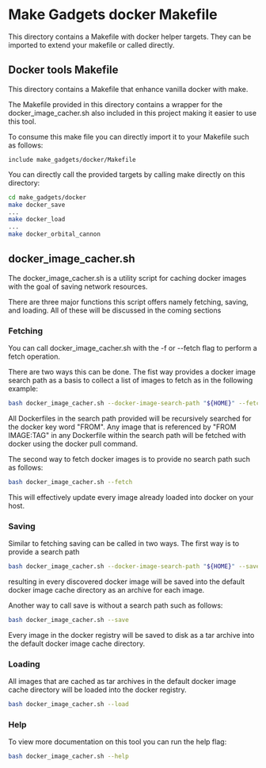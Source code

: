 # Make Gadgets docker Makefile

This directory contains a Makefile with docker helper targets.  They can be
imported to extend your makefile or called directly.

## Docker tools Makefile
This directory contains a Makefile that enhance vanilla docker with make.

The Makefile provided in this directory contains a wrapper for the docker_image_cacher.sh
also included in this project making it easier to use this tool.

To consume this make file you can directly import it to your Makefile such as follows: 
```make
include make_gadgets/docker/Makefile
```

You can directly call the provided targets by calling make directly on this directory:
```bash
cd make_gadgets/docker
make docker_save
...
make docker_load
...
make docker_orbital_cannon
```

## docker_image_cacher.sh
The docker_image_cacher.sh is a utility script for caching docker images with 
the goal of saving network resources.

There are three major functions this script offers namely fetching, saving, and loading.  All of these
will be discussed in the coming sections


### Fetching
You can call docker_image_cacher.sh with the -f or --fetch flag to perform a fetch operation.

There are two ways this can be done. The fist way provides a docker image search path as a basis
to collect a list of images to fetch as in the following example:
```bash
bash docker_image_cacher.sh --docker-image-search-path "${HOME}" --fetch
```
All Dockerfiles in the search path provided will be recursively searched for the docker key word "FROM". Any image 
that is referenced by "FROM IMAGE:TAG" in any Dockerfile within the search path will be fetched with docker using 
the docker pull command.

The second way to fetch docker images is to provide no search path such as follows:
```bash
bash docker_image_cacher.sh --fetch
```
This will effectively update every image already loaded into docker on your host.

### Saving
Similar to fetching saving can be called in two ways.  The first way is to provide a search path
```bash
bash docker_image_cacher.sh --docker-image-search-path "${HOME}" --save
```
resulting in every discovered docker image will be saved into the default docker image cache directory as an archive 
for each image. 

Another way to call save is without a search path such as follows:
```bash
bash docker_image_cacher.sh --save
```
Every image in the docker registry will be saved to disk as a tar archive into
the default docker image cache directory.

### Loading
All images that are cached as tar archives in the default docker image cache directory will be loaded into the docker registry.
```bash
bash docker_image_cacher.sh --load
```

### Help
To view more documentation on this tool you can run the help flag:
```bash
bash docker_image_cacher.sh --help
```
